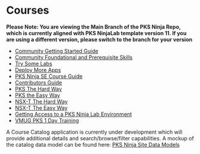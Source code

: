 # Courses
**Please Note: You are viewing the Main Branch of the PKS Ninja Repo, which is currently aligned with PKS NinjaLab template version 11. If you are using a different version, please switch to the branch for your version**

- [Community Getting Started Guide](https://github.com/CNA-Tech/PKS-Ninja/tree/master/Courses/GettingStarted-GS3861)
- [Community Foundational and Prerequisite Skills](https://github.com/CNA-Tech/PKS-Ninja/tree/master/Courses/FoundationalSkills-FS8954)
- [Try Some Labs](https://github.com/CNA-Tech/PKS-Ninja/tree/master/Courses/CommunityLabs-CL7056)
- [Deploy More Apps](https://github.com/CNA-Tech/PKS-Ninja/tree/master/Courses/DeployMoreApps-DA6020)
- [PKS Ninja SE Course Guide](https://github.com/CNA-Tech/PKS-Ninja/tree/master/Courses/PksNinjaSe-NI6310)
- [Contributors Guide](https://github.com/CNA-Tech/PKS-Ninja/tree/master/Courses/ContributorsGuide-CG2415)
- [PKS The Hard Way](https://github.com/CNA-Tech/PKS-Ninja/tree/master/Courses/PksTheHardWay-PH7885)
- [PKS the Easy Way](https://github.com/CNA-Tech/PKS-Ninja/tree/master/Courses/PksTheEasyWay-PE6650)
- [NSX-T The Hard Way](https://github.com/CNA-Tech/PKS-Ninja/tree/master/Staging/LabGuides/NsxtManualInstall-IN1497)
- [NSX-T The Easy Way](https://github.com/CNA-Tech/PKS-Ninja/tree/master/LabGuides/NsxtPipelineInstall-IN7016)
- [Getting Access to a PKS Ninja Lab Environment](https://github.com/CNA-Tech/PKS-Ninja/tree/master/Courses/GetLabAccess-LA8528)
- [VMUG PKS 1 Day Training](https://github.com/CNA-Tech/PKS-Ninja/tree/master/Courses/VMUGPKS1Day-VG6055)

A Course Catalog application is currently under development which will provide additional details and search/browse/filter capabilities. A mockup of the catalog data model can be found here: [PKS Ninja Site Data Models](https://docs.google.com/spreadsheets/d/1ZhozDjFc5TGcbKe6a4PZ0EU4uYCWJ-ujuG2GTP0Agrk/edit?usp=sharing)
